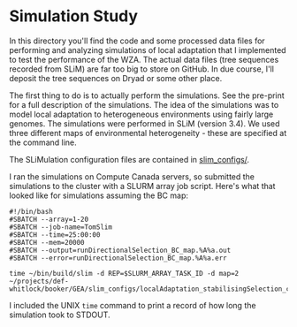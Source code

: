 # Simulation Study

In this directory you'll find the code and some processed data files for performing and analyzing simulations of local adaptation that I implemented to test the performance of the WZA. The actual data files (tree sequences recorded from SLiM) are far too big to store on GitHub. In due course, I'll deposit the tree sequences on Dryad or some other place.

The first thing to do is to actually perform the simulations. See the pre-print for a full description of the simulations. The idea of the simulations was to model local adaptation to heterogeneous environments using fairly large genomes. The simulations were performed in SLiM (version 3.4). We used three different maps of environmental heterogeneity - these are specified at the command line.

The SLiMulation configuration files are contained in [slim_configs/](slim_configs/).

I ran the simulations on Compute Canada servers, so submitted the simulations to the cluster with a SLURM array job script. Here's what that looked like for simulations assuming the BC map:

```
#!/bin/bash
#SBATCH --array=1-20
#SBATCH --job-name=TomSlim
#SBATCH --time=25:00:00
#SBATCH --mem=20000
#SBATCH --output=runDirectionalSelection_BC_map.%A%a.out
#SBATCH --error=runDirectionalSelection_BC_map.%A%a.err

time ~/bin/build/slim -d REP=$SLURM_ARRAY_TASK_ID -d map=2  ~/projects/def-whitlock/booker/GEA/slim_configs/localAdaptation_stabilisingSelection_chainedGenes.2DsteppingStone.slim

```
I included the UNIX ```time``` command to print a record of how long the simulation took to STDOUT. 
